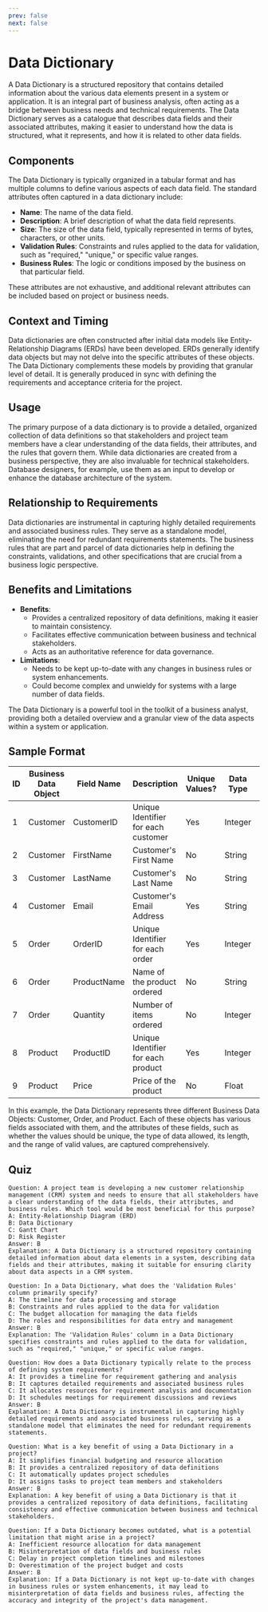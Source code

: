 ```yaml
---
prev: false
next: false
---
```


# Data Dictionary

A Data Dictionary is a structured repository that contains detailed information about the various data elements present in a system or application. It is an integral part of business analysis, often acting as a bridge between business needs and technical requirements. The Data Dictionary serves as a catalogue that describes data fields and their associated attributes, making it easier to understand how the data is structured, what it represents, and how it is related to other data fields.

## Components

The Data Dictionary is typically organized in a tabular format and has multiple columns to define various aspects of each data field. The standard attributes often captured in a data dictionary include:

- **Name**: The name of the data field.
- **Description**: A brief description of what the data field represents.
- **Size**: The size of the data field, typically represented in terms of bytes, characters, or other units.
- **Validation Rules**: Constraints and rules applied to the data for validation, such as "required," "unique," or specific value ranges.
- **Business Rules**: The logic or conditions imposed by the business on that particular field.

These attributes are not exhaustive, and additional relevant attributes can be included based on project or business needs.

## Context and Timing

Data dictionaries are often constructed after initial data models like Entity-Relationship Diagrams (ERDs) have been developed. ERDs generally identify data objects but may not delve into the specific attributes of these objects. The Data Dictionary complements these models by providing that granular level of detail. It is generally produced in sync with defining the requirements and acceptance criteria for the project.

## Usage

The primary purpose of a data dictionary is to provide a detailed, organized collection of data definitions so that stakeholders and project team members have a clear understanding of the data fields, their attributes, and the rules that govern them. While data dictionaries are created from a business perspective, they are also invaluable for technical stakeholders. Database designers, for example, use them as an input to develop or enhance the database architecture of the system.

## Relationship to Requirements

Data dictionaries are instrumental in capturing highly detailed requirements and associated business rules. They serve as a standalone model, eliminating the need for redundant requirements statements. The business rules that are part and parcel of data dictionaries help in defining the constraints, validations, and other specifications that are crucial from a business logic perspective.

## Benefits and Limitations

- **Benefits**:
  - Provides a centralized repository of data definitions, making it easier to maintain consistency.
  - Facilitates effective communication between business and technical stakeholders.
  - Acts as an authoritative reference for data governance.
- **Limitations**:
  - Needs to be kept up-to-date with any changes in business rules or system enhancements.
  - Could become complex and unwieldy for systems with a large number of data fields.

The Data Dictionary is a powerful tool in the toolkit of a business analyst, providing both a detailed overview and a granular view of the data aspects within a system or application.

## Sample Format

| ID  | Business Data Object | Field Name  | Description                         | Unique Values? | Data Type | Length | Valid Values          |
| --- | -------------------- | ----------- | ----------------------------------- | -------------- | --------- | ------ | --------------------- |
| 1   | Customer             | CustomerID  | Unique Identifier for each customer | Yes            | Integer   | 10     | 1-9999999999          |
| 2   | Customer             | FirstName   | Customer's First Name               | No             | String    | 50     | Alphabetic Characters |
| 3   | Customer             | LastName    | Customer's Last Name                | No             | String    | 50     | Alphabetic Characters |
| 4   | Customer             | Email       | Customer's Email Address            | Yes            | String    | 100    | Valid Email Format    |
| 5   | Order                | OrderID     | Unique Identifier for each order    | Yes            | Integer   | 10     | 1-9999999999          |
| 6   | Order                | ProductName | Name of the product ordered         | No             | String    | 100    | Alphabetic Characters |
| 7   | Order                | Quantity    | Number of items ordered             | No             | Integer   | 4      | 1-9999                |
| 8   | Product              | ProductID   | Unique Identifier for each product  | Yes            | Integer   | 10     | 1-9999999999          |
| 9   | Product              | Price       | Price of the product                | No             | Float     | 7      | 0.01-9999.99          |

In this example, the Data Dictionary represents three different Business Data Objects: Customer, Order, and Product. Each of these objects has various fields associated with them, and the attributes of these fields, such as whether the values should be unique, the type of data allowed, its length, and the range of valid values, are captured comprehensively.

## Quiz

```quiz
Question: A project team is developing a new customer relationship management (CRM) system and needs to ensure that all stakeholders have a clear understanding of the data fields, their attributes, and business rules. Which tool would be most beneficial for this purpose?
A: Entity-Relationship Diagram (ERD)
B: Data Dictionary
C: Gantt Chart
D: Risk Register
Answer: B
Explanation: A Data Dictionary is a structured repository containing detailed information about data elements in a system, describing data fields and their attributes, making it suitable for ensuring clarity about data aspects in a CRM system.

Question: In a Data Dictionary, what does the 'Validation Rules' column primarily specify?
A: The timeline for data processing and storage
B: Constraints and rules applied to the data for validation
C: The budget allocation for managing the data fields
D: The roles and responsibilities for data entry and management
Answer: B
Explanation: The 'Validation Rules' column in a Data Dictionary specifies constraints and rules applied to the data for validation, such as "required," "unique," or specific value ranges.

Question: How does a Data Dictionary typically relate to the process of defining system requirements?
A: It provides a timeline for requirement gathering and analysis
B: It captures detailed requirements and associated business rules
C: It allocates resources for requirement analysis and documentation
D: It schedules meetings for requirement discussions and reviews
Answer: B
Explanation: A Data Dictionary is instrumental in capturing highly detailed requirements and associated business rules, serving as a standalone model that eliminates the need for redundant requirements statements.

Question: What is a key benefit of using a Data Dictionary in a project?
A: It simplifies financial budgeting and resource allocation
B: It provides a centralized repository of data definitions
C: It automatically updates project schedules
D: It assigns tasks to project team members and stakeholders
Answer: B
Explanation: A key benefit of using a Data Dictionary is that it provides a centralized repository of data definitions, facilitating consistency and effective communication between business and technical stakeholders.

Question: If a Data Dictionary becomes outdated, what is a potential limitation that might arise in a project?
A: Inefficient resource allocation for data management
B: Misinterpretation of data fields and business rules
C: Delay in project completion timelines and milestones
D: Overestimation of the project budget and costs
Answer: B
Explanation: If a Data Dictionary is not kept up-to-date with changes in business rules or system enhancements, it may lead to misinterpretation of data fields and business rules, affecting the accuracy and integrity of the project's data management.
```
